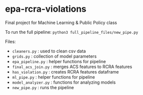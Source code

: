 # epa-rcra-violations
Final project for Machine Learning &amp; Public Policy class

To run the full pipeline: `python3 full_pipeline_files/new_pipe.py`

Files:

- `cleaners.py` : used to clean csv data
- `grids.py` : collection of model parameters
- `epa_pipeline.py` : helper functions for pipeline
- `final_acs_join.py` : merges ACS features to RCRA features
- `has_violation.py` : creates RCRA features dataframe
- `ml_pipe.py` : helper functions for pipeline
- `model_analyzer.py` : functions for analyzing models
- `new_pipe.py` : runs the pipeline
